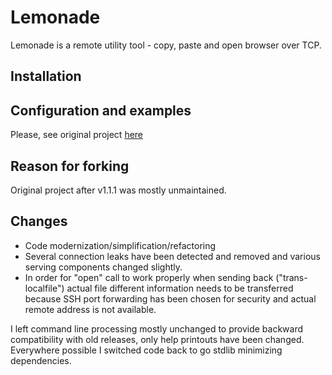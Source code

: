 Lemonade
========

Lemonade is a remote utility tool - copy, paste and open browser over TCP.

Installation
------------

Configuration and examples
----------------

Please, see original project [here](https://github.com/lemonade-command/lemonade)

Reason for forking
----------------

Original project after v1.1.1 was mostly unmaintained.

Changes
----------------

* Code modernization/simplification/refactoring
* Several connection leaks have been detected and removed and various serving components changed slightly.
* In order for "open" call to work properly when sending back ("trans-localfile") actual file different information needs to be transferred because SSH port forwarding has been chosen for security and actual remote address is not available.

I left command line processing mostly unchanged to provide backward compatibility with old releases, only help printouts have been changed. Everywhere possible I switched code back to go stdlib minimizing dependencies.
